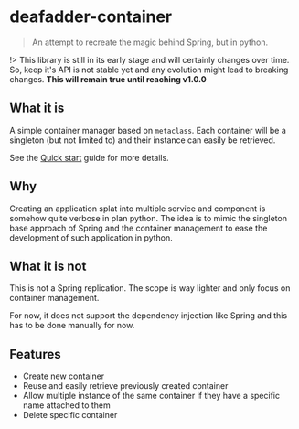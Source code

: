 # deafadder-container

> An attempt to recreate the magic behind Spring, but in python.

!> This library is still in its early stage and will certainly changes over time. So, keep it's API is not stable yet
and any evolution might lead to breaking changes. **This will remain true until reaching v1.0.0**

## What it is

A simple container manager based on `metaclass`. Each container will be a singleton (but not limited to) and their
instance can easily be retrieved.

See the [Quick start](GettingStarted/quickstart.md) guide for more details.

## Why

Creating an application splat into multiple service and component is somehow quite verbose in plan python.
The idea is to mimic the singleton base approach of Spring and the container management to ease the development of such
application in python.

## What it is not

This is not a Spring replication. The scope is way lighter and only focus on container management.

For now, it does not support the dependency injection like Spring and this has to be done manually for now.

## Features

- Create new container
- Reuse and easily retrieve previously created container
- Allow multiple instance of the same container if they have a specific name attached to them
- Delete specific container